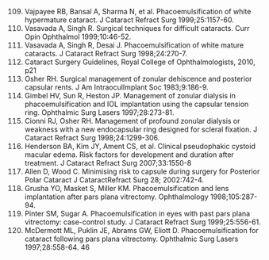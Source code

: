 109. Vajpayee RB, Bansal A, Sharma N, et al. Phacoemulsification of white hypermature cataract. J Cataract Refract Surg 1999;25:1157-60.
110. Vasavada A, Singh R. Surgical techniques for difficult cataracts. Curr Opin Ophthalmol 1999;10:46-52.
111. Vasavada A, Singh R, Desai J. Phacoemulsification of white mature cataracts. J Cataract Refract Surg 1998;24:270-7.
112. Cataract Surgery Guidelines, Royal College of Ophthalmologists, 2010, p21
113. Osher RH. Surgical management of zonular dehiscence and posterior capsular rents. J Am IntraoculImplant Soc 1983;9:186-9.
114. Gimbel HV, Sun R, Heston JP. Management of zonular dialysis in phacoemulsification and IOL implantation using the capsular tension ring. Ophthalmic Surg Lasers 1997;28:273-81.
115. Cionni RJ, Osher RH. Management of profound zonular dialysis or weakness with a new endocapsular ring designed for scleral fixation. J Cataract Refract Surg 1998;24:1299-306.
116. Henderson BA, Kim JY, Ament CS, et al. Clinical pseudophakic cystoid macular edema. Risk factors for development and duration after treatment. J Cataract Refract Surg 2007;33:1550-8
117. Allen D, Wood C. Minimising risk to capsule during surgery for Posterior Polar Cataract J CataractRefract Surg 28; 2002:742-4.
118. Grusha YO, Masket S, Miller KM. Phacoemulsification and lens implantation after pars plana vitrectomy. Ophthalmology 1998;105:287-94.
119. Pinter SM, Sugar A. Phacoemulsification in eyes with past pars plana vitrectomy: case-control study. J Cataract Refract Surg 1999;25:556-61.
120. McDermott ML, Puklin JE, Abrams GW, Eliott D. Phacoemulsification for cataract following pars plana vitrectomy. Ophthalmic Surg Lasers 1997;28:558-64.
<PAGE>46
